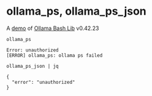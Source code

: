 # ollama_ps, ollama_ps_json

A [demo](../README.md#demos) of [Ollama Bash Lib](https://github.com/attogram/ollama-bash-lib) v0.42.23

`ollama_ps`
```
Error: unauthorized
[ERROR] ollama_ps: ollama ps failed
```

`ollama_ps_json | jq`
```
{
  "error": "unauthorized"
}
```

